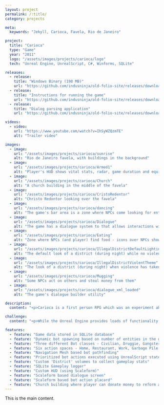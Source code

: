 ```yaml
---
layout: project
permalink: /:title/
category: projects

meta:
  keywords: "Jekyll, Carioca, Favela, Rio de Janeiro"

project:
  title: "Carioca"
  type: "Game"
  year: "2011"
  logo: "/assets/images/projects/carioca/logo"
  tech: "Unreal Engine, UnrealScript, C#, Winforms, SQLite"

releases:
  - release:
    title: "Windows Binary (198 MB)"
    url: "https://github.com/indusninja/old-folio-site/releases/download/v1.0/UDK-Carioca.exe"
  - release:
    title: "Instructions for running the game"
    url: "https://github.com/indusninja/old-folio-site/releases/download/v1.0/UDK-Carioca.Install.Steps.txt"
  - release:
    title: "Dialog parsing application"
    url: "https://github.com/indusninja/old-folio-site/releases/download/v1.0/UDK-Carioca-DialogueParser.exe"

videos:
  - video:
    url: "https://www.youtube.com/watch?v=IhSyWZQzmTE"
    alt: "Trailer video"

images:
  - image:
    url: "/assets/images/projects/carioca/sunrise"
    alt: "Rio de Janeiro favela, with buildings in the background"
  - image:
    url: "/assets/images/projects/carioca/Armed1"
    alt: "Player's HUD shows vital stats, radar, game duration and equipment (i.e. if armed)"
  - image:
    url: "/assets/images/projects/carioca/Church"
    alt: "A church building in the middle of the favela"
  - image:
    url: "/assets/images/projects/carioca/CristoRedentor"
    alt: "Christo Redontor looking over the favela"
  - image:
    url: "/assets/images/projects/carioca/dancing"
    alt: "The game's bar area is a zone where NPCs come looking for entertainment"
  - image:
    url: "/assets/images/projects/carioca/Dialogue"
    alt: "The game has a dialogue system to that allows interactions with the NPCs"
  - image:
    url: "/assets/images/projects/carioca/Eating"
    alt: "Zone where NPCs (and player) find food - icons over NPCs show their most pressing need"
  - image:
    url: "/assets/images/projects/carioca/IllegalDistrictDefaultLighting"
    alt: "The default look of a district (during night) while no violence has taken place"
  - image:
    url: "/assets/images/projects/carioca/IllegalDistrictViolentTheme"
    alt: "The look of a district (during night) when violence has taken place"
  - image:
    url: "/assets/images/projects/carioca/Mugging"
    alt: "Some NPCs act on others and steal money from them"
  - image:
    url: "/assets/images/projects/carioca/dialogue_xml_loaded"
    alt: "The game's dialogue builder utility"

description:
  content: "<p>Carioca is a first person RPG which was an experiment about how player interaction with the environment can be used to drive the game's narrative and environment.</p><p>The game takes place in a working class environment where resources are tight. The environment has certain resources that easier to come by like rest, but many others that are not - food, entertainment, etc.</p><p>In order to keep themselves fulfilled, players can either try to work hard, or they can intimidate NPCs. The goals are not imposed, and neither is the method to achieve them - player decides how they will interact with this environment. And depending on those choices, the environment's visual cues change accordingly.</p><p>For example, intimidate too many people and that district's theme gets darker, and the intimidated people flock to the trash piles more to make ends meet. On the other hand, if you are nicer to the NPCs, then they will be friendlier and might help you out as friends. In such a case, as no apparent violence happens and everyone has enough to make ends meet, the environment looks nice and hospitable.</p>"

challenge:
  content: "<p>While the Unreal Engine provides loads of functionality for the programmers, some of its foundation features were not accessible in the free version (UDK). At times this lack of access hampered us in understanding the optimal workflow process and loopholes that need to be avoided. One such problem I faced was regarding the use of Navigation Meshes. In the best case scenario, the navigation mesh would work in case of controlling one AI bot. However, when more bots were introduced, the procedure would end up returning an error state for the navigation method. This is an outstanding error and a migration to waypoint based navigation method might come up with better results.</p><p>Another big challenge was the use of Scaleform based bot action symbols. Since our development team was highly restricted in its animation skills, some method had to be devised to illustrate the bot’s actions to the player. The solution was to render SWF (Flash) texture on a dynamically spawned static actor over the bot’s head.</p>"

features:
  - feature: "Game data stored in SQLite database"
  - feature: "Dynamic bot spawning based on number of entities in the game database"
  - feature: "Three different Bot classes - Civilian, Druggie, Gangster"
  - feature: "Six action spaces - Home, Restaurant, Work, Garbage Pile, Bar, Drug Selling Area"
  - feature: "Navigation Mesh based bot pathfinding"
  - feature: "Prioritized bot actions executed using UnrealScript states"
  - feature: "Custom 'District' volumes to collect gameplay stats"
  - feature: "SQLite Gameplay logger"
  - feature: "Custom HUD (using Scaleform)"
  - feature: "Scaleform based dialogue screen"
  - feature: "Scaleform based bot action placard"
  - feature: "Church building where player can donate money to reform a criminal bot"
---
```

<p>This is the main content.</p>
